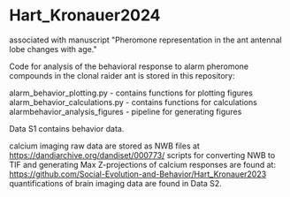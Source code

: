 # Hart_Kronauer2024

associated with manuscript "Pheromone representation in the ant antennal lobe changes with age."

Code for analysis of the behavioral response to alarm pheromone compounds in the clonal raider ant is stored in this repository:

alarm_behavior_plotting.py - contains functions for plotting figures
alarm_behavior_calculations.py - contains functions for calculations
alarmbehavior_analysis_figures - pipeline for generating figures

Data S1 contains behavior data.

calcium imaging raw data are stored as NWB files at https://dandiarchive.org/dandiset/000773/
scripts for converting NWB to TIF and generating Max Z-projections of calcium responses are found at: https://github.com/Social-Evolution-and-Behavior/Hart_Kronauer2023
quantifications of brain imaging data are found in Data S2.
